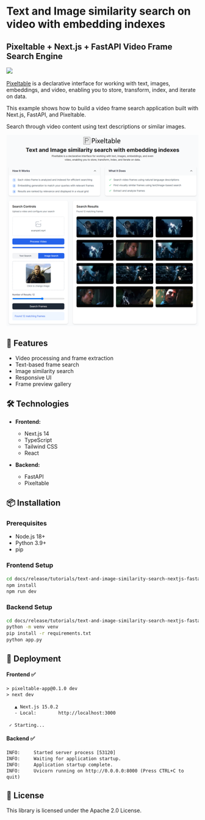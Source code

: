 # Text and Image similarity search on video with embedding indexes

## Pixeltable + Next.js + FastAPI Video Frame Search Engine

<a href="https://github.com/pixeltable/pixeltable"><img src="https://img.shields.io/badge/Powered%20by-Pixeltable-blue.svg"/></a>

[Pixeltable](https://github.com/pixeltable/pixeltable) is a declarative interface for working with text, images, embeddings, and video, enabling you to store, transform, index, and iterate on data.

This example shows how to  build a video frame search application built with Next.js, FastAPI, and Pixeltable.

Search through video content using text descriptions or similar images.

![overview](overview.png)

## 🚀 Features

- Video processing and frame extraction
- Text-based frame search
- Image similarity search
- Responsive UI
- Frame preview gallery

## 🛠️ Technologies

- **Frontend:**
  - Next.js 14
  - TypeScript
  - Tailwind CSS
  - React

- **Backend:**
  - FastAPI
  - Pixeltable

## 📦 Installation

### Prerequisites

- Node.js 18+
- Python 3.9+
- pip

### Frontend Setup

```bash
cd docs/release/tutorials/text-and-image-similarity-search-nextjs-fastapi/frontend
npm install
npm run dev
```

### Backend Setup

```bash
cd docs/release/tutorials/text-and-image-similarity-search-nextjs-fastapi
python -m venv venv
pip install -r requirements.txt 
python app.py
```

## 🚀 Deployment

#### Frontend ✅

```
> pixeltable-app@0.1.0 dev
> next dev

   ▲ Next.js 15.0.2
   - Local:        http://localhost:3000

 ✓ Starting...
 ```

#### Backend ✅

```
INFO:     Started server process [53120]
INFO:     Waiting for application startup.
INFO:     Application startup complete.
INFO:     Uvicorn running on http://0.0.0.0:8000 (Press CTRL+C to quit)
```

## 📄 License

This library is licensed under the Apache 2.0 License.